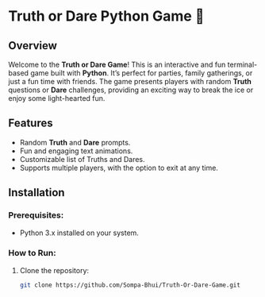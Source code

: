 # Truth or Dare Python Game 🎉

## Overview
Welcome to the **Truth or Dare Game**! This is an interactive and fun terminal-based game built with **Python**. It’s perfect for parties, family gatherings, or just a fun time with friends. The game presents players with random **Truth** questions or **Dare** challenges, providing an exciting way to break the ice or enjoy some light-hearted fun.

## Features
- Random **Truth** and **Dare** prompts.
- Fun and engaging text animations.
- Customizable list of Truths and Dares.
- Supports multiple players, with the option to exit at any time.

## Installation

### Prerequisites:
- Python 3.x installed on your system.

### How to Run:
1. Clone the repository:
   ```bash
   git clone https://github.com/Sompa-Bhui/Truth-Or-Dare-Game.git

